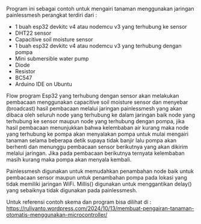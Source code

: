 Program ini sebagai contoh untuk mengairi tanaman menggunakan jaringan painlessmesh perangkat terdiri dari :
- 1 buah esp32 devkitc v4 atau nodemcu v3 yang terhubung ke sensor
- DHT22 sensor
- Capacitive soil moisture sensor
- 1 buah esp32 devkitc v4 atau nodemcu v3 yang terhubung dengan pompa
- Mini submersible water pump
- Diode
- Resistor
- BC547
- Arduino IDE on Ubuntu

Flow program
Esp32 yang terhubung dengan sensor akan melakukan pembacaan menggunakan capacitive soil moisture sensor dan menyebar (broadcast) hasil pembacaan melalui jaringan painlessmesh yang akan dibaca oleh seluruh node yang terhubung ke dalam jaringan baik node yang terhubung ke sensor maupun node yang terhubung dengan pompa, jika hasil pembacaan menunjukkan bahwa kelembaban air kurang maka node yang terhubung ke pompa akan menyalakan pompa untuk mulai mengairi tanaman selama beberapa detik supaya tidak banjir lalu pompa akan berhenti dan menunggu pembacaan sensor berikutnya yang akan dikirim melalui jaringan. Jika pada pembacaan berikutnya ternyata kelembaban masih kurang maka pompa akan menyala kembali.

Painlessmesh digunakan untuk memudahkan penambahan node baik untuk pembacaan sensor maupun untuk penambahan pompa pada lokasi yang tidak memiliki jaringan WiFi.
Millis() digunakan untuk menggantikan delay() yang sebaiknya tidak digunakan pada painlessmesh.

Untuk referensi contoh skema dan program bisa dilihat di :
https://ruliyanto.wordpress.com/2024/10/13/membuat-pengairan-tanaman-otomatis-menggunakan-microcontroller/
